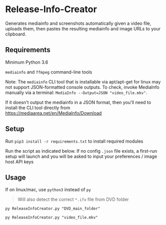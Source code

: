# Release-Info-Creator
Generates mediainfo and screenshots automatically given a video file, uploads them, then pastes the resulting mediainfo and image URLs to your clipboard.



## Requirements
Minimum Python 3.6

`mediainfo` and `ffmpeg` command-line tools

Note: The `mediainfo` CLI tool that is installable via apt/apt-get for linux may not support JSON-formatted console outputs. To check, invoke MediaInfo manually via a terminal: `MediaInfo --Output=JSON "video_file.mkv"`. 

If it doesn't output the mediainfo in a JSON format, then you'll need to install the CLI tool directly from https://mediaarea.net/en/MediaInfo/Download



## Setup
Run `pip3 install -r requirements.txt` to install required modules

Run the script as indicated below. If no config `.json` file exists, a first-run setup will launch and you will be asked to input your preferences / image host API keys



## Usage

If on linux/mac, use `python3` instead of `py`

> Will also detect the correct `*.ifo` file from DVD folder

    py ReleaseInfoCreator.py "DVD_main_folder"

    py ReleaseInfoCreator.py "video_file.mkv"
